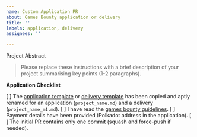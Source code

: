 ```yaml
---
name: Custom Application PR
about: Games Bounty application or delivery
title: ''
labels: application, delivery
assignees: ''

---
```


Project Abstract
> Please replace these instructions with a brief description of your project summarising key points (1-2 paragraphs).

**Application Checklist**

[ ] The [application template](https://github.com/PolkadotPlay/GamesBounty/blob/main/applications/application-template.md) or [delivery template](https://github.com/PolkadotPlay/GamesBounty/blob/main/deliveries/delivery-template.md) has been copied and aptly renamed for an application (`project_name.md`) and a delivery (`project_name_m1.md`).
[ ] I have read the [games bounty guidelines](https://github.com/PolkadotPlay/GamesBounty/blob/main/docs/gamesbounty_guidelines.md).
[ ] Payment details have been provided (Polkadot address in the application).
[ ] The initial PR contains only one commit (squash and force-push if needed).
